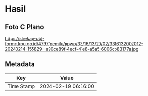 # Hasil

## Foto C Plano

https://sirekap-obj-formc.kpu.go.id/4797/pemilu/ppwp/33/16/13/20/02/3316132002012-20240214-155829--a90ce89f-4ecf-41e8-a5a5-6006cb83177a.jpg


## Metadata

| Key        | Value               |
| ---------- | ------------------- |
| Time Stamp | 2024-02-19 06:16:00 |



